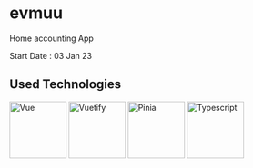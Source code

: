 # evmuu

Home accounting App

Start Date : 03 Jan 23

## Used Technologies

<p float="left">
<image src="https://www.google.com/url?sa=i&url=http%3A%2F%2Fwww.stickpng.com%2Fimg%2Ficons-logos-emojis%2Ftech-companies%2Fvue-js-logo&psig=AOvVaw37oLKH_TxcUpulsbsiVSUQ&ust=1672850240667000&source=images&cd=vfe&ved=0CBAQjRxqFwoTCJCXw_Tqq_wCFQAAAAAdAAAAABAE" alt="Vue" width="100"/>

<image src="https://www.google.com/url?sa=i&url=https%3A%2F%2Fwww.redbubble.com%2Fi%2Fsticker%2FVuetify-Vuetify-Symbol-by-brokenkneestees%2F77508450.EJUG5&psig=AOvVaw1JUYTZYKiLzZP7PBzuvY2c&ust=1672850281773000&source=images&cd=vfe&ved=0CBAQjRxqFwoTCKjukYjrq_wCFQAAAAAdAAAAABAR" alt="Vuetify" width="100"/>

<image src="https://www.google.com/url?sa=i&url=https%3A%2F%2Fpinia.vuejs.org%2F&psig=AOvVaw2SIHorDXwPe5Zqm-Lvek3c&ust=1672850360146000&source=images&cd=vfe&ved=0CBAQjRxqFwoTCOiiza3rq_wCFQAAAAAdAAAAABAE" alt="Pinia" width="100"/>

<image src="https://www.google.com/url?sa=i&url=https%3A%2F%2Fcommons.wikimedia.org%2Fwiki%2FFile%3ATypescript_logo_2020.svg&psig=AOvVaw26iFZKZeTOiFCKdrbMchNm&ust=1672850398670000&source=images&cd=vfe&ved=0CBAQjRxqFwoTCNi68r_rq_wCFQAAAAAdAAAAABAE" alt="Typescript" width="100"/>
</p>

